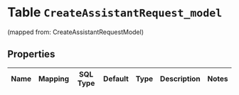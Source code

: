 
# Table `CreateAssistantRequest_model`
(mapped from: CreateAssistantRequestModel)

## Properties
Name | Mapping | SQL Type | Default | Type | Description | Notes
---- | ------- | -------- | ------- | ---- | ----------- | -----


